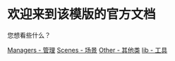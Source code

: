 # 欢迎来到该模版的官方文档

您想看些什么？

[Managers - 管理](Managers/index.md)
[Scenes - 场景](Scenes/index.md)
[Other - 其他类](Other/index.md)
[lib - 工具](lib/index.md)


